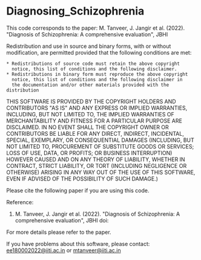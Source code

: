 # Diagnosing_Schizophrenia
This code corresponds to the paper: M. Tanveer, J. Jangir et al. (2022). "Diagnosis of Schizophrenia: A comprehensive evaluation", JBHI

Redistribution and use in source and binary forms, with or without
modification, are permitted provided that the following conditions are
met:

    * Redistributions of source code must retain the above copyright
      notice, this list of conditions and the following disclaimer.
    * Redistributions in binary form must reproduce the above copyright
      notice, this list of conditions and the following disclaimer in
      the documentation and/or other materials provided with the distribution

THIS SOFTWARE IS PROVIDED BY THE COPYRIGHT HOLDERS AND CONTRIBUTORS "AS IS"
AND ANY EXPRESS OR IMPLIED WARRANTIES, INCLUDING, BUT NOT LIMITED TO, THE
IMPLIED WARRANTIES OF MERCHANTABILITY AND FITNESS FOR A PARTICULAR PURPOSE
ARE DISCLAIMED. IN NO EVENT SHALL THE COPYRIGHT OWNER OR CONTRIBUTORS BE
LIABLE FOR ANY DIRECT, INDIRECT, INCIDENTAL, SPECIAL, EXEMPLARY, OR
CONSEQUENTIAL DAMAGES (INCLUDING, BUT NOT LIMITED TO, PROCUREMENT OF
SUBSTITUTE GOODS OR SERVICES; LOSS OF USE, DATA, OR PROFITS; OR BUSINESS
INTERRUPTION) HOWEVER CAUSED AND ON ANY THEORY OF LIABILITY, WHETHER IN
CONTRACT, STRICT LIABILITY, OR TORT (INCLUDING NEGLIGENCE OR OTHERWISE)
ARISING IN ANY WAY OUT OF THE USE OF THIS SOFTWARE, EVEN IF ADVISED OF THE
POSSIBILITY OF SUCH DAMAGE.)

Please cite the following paper if you are using this code.

Reference:  
1. M. Tanveer, J. Jangir et al. (2022). "Diagnosis of Schizophrenia: A comprehensive evaluation", JBHI doi:<to-add>

For more details please refer to the paper.

If you have problems about this software, please contact: ee180002022@iiti.ac.in or mtanveer@iiti.ac.in
